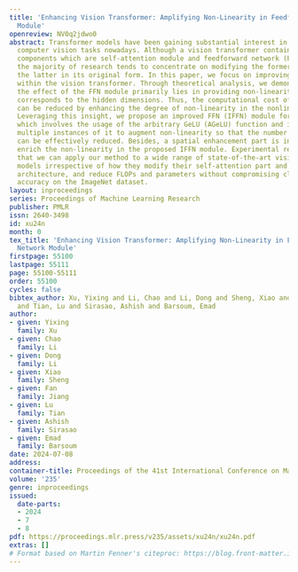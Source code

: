 ```yaml
---
title: 'Enhancing Vision Transformer: Amplifying Non-Linearity in Feedforward Network
  Module'
openreview: NV0q2jdwo0
abstract: Transformer models have been gaining substantial interest in the field of
  computer vision tasks nowadays. Although a vision transformer contains two important
  components which are self-attention module and feedforward network (FFN) module,
  the majority of research tends to concentrate on modifying the former while leaving
  the latter in its original form. In this paper, we focus on improving the FFN module
  within the vision transformer. Through theoretical analysis, we demonstrate that
  the effect of the FFN module primarily lies in providing non-linearity, whose degree
  corresponds to the hidden dimensions. Thus, the computational cost of the FFN module
  can be reduced by enhancing the degree of non-linearity in the nonlinear function.
  Leveraging this insight, we propose an improved FFN (IFFN) module for vision transformers
  which involves the usage of the arbitrary GeLU (AGeLU) function and integrating
  multiple instances of it to augment non-linearity so that the number of hidden dimensions
  can be effectively reduced. Besides, a spatial enhancement part is involved to further
  enrich the non-linearity in the proposed IFFN module. Experimental results show
  that we can apply our method to a wide range of state-of-the-art vision transformer
  models irrespective of how they modify their self-attention part and the overall
  architecture, and reduce FLOPs and parameters without compromising classification
  accuracy on the ImageNet dataset.
layout: inproceedings
series: Proceedings of Machine Learning Research
publisher: PMLR
issn: 2640-3498
id: xu24n
month: 0
tex_title: 'Enhancing Vision Transformer: Amplifying Non-Linearity in Feedforward
  Network Module'
firstpage: 55100
lastpage: 55111
page: 55100-55111
order: 55100
cycles: false
bibtex_author: Xu, Yixing and Li, Chao and Li, Dong and Sheng, Xiao and Jiang, Fan
  and Tian, Lu and Sirasao, Ashish and Barsoum, Emad
author:
- given: Yixing
  family: Xu
- given: Chao
  family: Li
- given: Dong
  family: Li
- given: Xiao
  family: Sheng
- given: Fan
  family: Jiang
- given: Lu
  family: Tian
- given: Ashish
  family: Sirasao
- given: Emad
  family: Barsoum
date: 2024-07-08
address:
container-title: Proceedings of the 41st International Conference on Machine Learning
volume: '235'
genre: inproceedings
issued:
  date-parts:
  - 2024
  - 7
  - 8
pdf: https://proceedings.mlr.press/v235/assets/xu24n/xu24n.pdf
extras: []
# Format based on Martin Fenner's citeproc: https://blog.front-matter.io/posts/citeproc-yaml-for-bibliographies/
---
```


